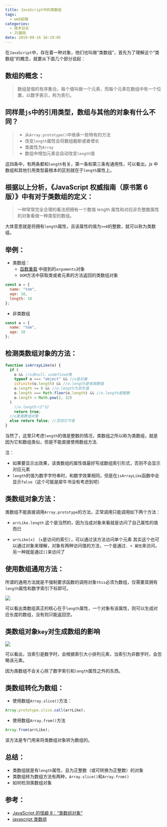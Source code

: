 ```yaml
---
title: JavaScript中的类数组
tags:
  - web前端
categories:
  - 技术日志
  - JS基础
date: 2019-09-16 16:19:05
---
```


在`JavaScript`中，存在着一种对象，他们也叫做“类数组”，首先为了理解这个“类数组”的概念，就要从下面几个部分说起：

## 数组的概念：

> 数组是值的有序集合。每个值叫做一个元素，而每个元素在数组中有一个位置，以数字表示，称为索引。

## 同样是`js`中的引用类型，数组与其他的对象有什么不同？

> - 从`Array.prototype()`中继承一些特有的方法
> - 改变`length`属性会将数组截断或者增长
> - 类属性为`Array`
> - 数组中增加元素会自动改变`length`值

这四条中，有两条都和`length`有关，第一条和第三条有通用性，可以看出，js 中数组和其他引用类型最根本的区别就在于`length`属性上。

## 根据以上分析，《JavaScript 权威指南（原书第 6 版）》中有对于类数组的定义：

> 一种常常完全合理的看法把拥有一个数值 length 属性和对应非负整数属性的对象看做一种类型的数组。

大体意思就是将拥有`length`属性，且该属性的值为`>=0`的整数，就可以称为类数组。

## 举例：

- 类数组：
  - [函数重载](https://www.lvhaoyu.cn/2019/09/03/js中的函数重载) 中提到的`arguments`对象
  - `DOM`方法中获取类或者元素的方法返回的类数组对象

```javascript
const a = {
  name: "tom",
  age: 18,
  length: 10
};
```

- 非类数组

```javascript
const a = {
  name: "tom",
  age: 18
};
```

## 检测类数组对象的方法：

```javascript
function isArrayLike(o) {
  if (
    o && //o非null、undefined等
    typeof o === "object" && //o是对象
    isFinite(o.length) && //o.length是有限数值
    o.length >= 0 && //o.length为非负值
    o.length === Math.floor(o.length) && //o.length是整数
    o.length < Math.pow(2, 32)
  )
    //o.length＜2^32
    return true;
  //o是类数组对象
  else return false; //否则它不是
}
```

当然了，这里只考虑`length`的值是整数的情况，类数组之所以称为类数组，就是因为它和数组类似，但是不能直接使用数组方法.

注：

- 如果要显示出效果，该类数组的属性值最好写成数组索引形式，否则不会显示对应元素
- `length`的值为数字字符串时，和数字效果相同，但是在`isArrayLike`函数中会显示`false`（这个可能是犀牛书没有考虑到吧）

## 类数组对象方法：

类数组不能直接调用`Array.prototype`的方法，正常调用只能调用如下两个方法：

- `arrLike.length` 这个是当然的，因为当成对象来看就是访问了自己属性的值而已

- `arrLike[x]` （`x`是访问的索引），可以通过该方法访问单个元素
  其实这个也可以通过对象来理解，对象有两种访问值的方法，一个是通过`. + 属性`来访问，另一种就是通过`[]`来访问了

## 使用数组通用方法：

所谓的通用方法就是不强制要求函数的调用对象`this`必须为数组，仅需要其拥有 `length`属性和数字索引下标即可。

![](Jietu20190917-001420@2x.jpg)

可以看出类数组真正的核心在于`length`属性，一个对象有该属性，则可以生成对应长度的数组，没有则只能返回空。

## 类数组对象`key`对生成数组的影响

![](Jietu20190916-234213.jpg)

可以看出，当索引是数字时，会根据索引大小排列元素，当索引为非数字时，会忽略该元素。

因为类数组不会关心除了数字索引和`length`属性之外的东西。

## 类数组转化为数组：

- 使用数组`Array.slice()`方法：

```javascript
Array.prototype.slice.call(arrLike);
```

- 使用数组`Array.from()`方法

```javascript
Array.from(arrLike);
```

该方法是专门用来将类数组对象转为数组的。

## 总结：

- 类数组就是有`length`属性，且为正整数（或可转换为正整数）的对象
- 类数组转为数组方法有两种，`Array.slice()`和`Array.from()`
- 如何检测类数组对象

## 参考：

- [JavaScript 的怪癖 8：“类数组对象”](http://www.html-js.com/article/1619)
- [javascript 类数组](https://segmentfault.com/a/1190000000415572)
